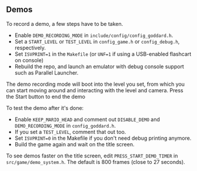 ## Demos
To record a demo, a few steps have to be taken.
- Enable `DEMO_RECORDING_MODE` in `include/config/config_goddard.h`.
- Set a `START_LEVEL` or `TEST_LEVEL` in `config_game.h` or `config_debug.h`, respectively.
- Set `ISVPRINT=1` in the `Makefile` (or `UNF=1` if using a USB-enabled flashcart on console)
- Rebuild the repo, and launch an emulator with debug console support such as Parallel Launcher.

The demo recording mode will boot into the level you set, from which you can start moving around and interacting with the level and camera. Press the Start button to end the demo

To test the demo after it's done:

- Enable `KEEP_MARIO_HEAD` and comment out `DISABLE_DEMO` and `DEMO_RECORDING_MODE` in `config_goddard.h`.
- If you set a `TEST_LEVEL`, comment that out too.
- Set `ISVPRINT=0` in the Makefile if you don't need debug printing anymore.
- Build the game again and wait on the title screen.

To see demos faster on the title screen, edit `PRESS_START_DEMO_TIMER` in `src/game/demo_system.h`. The default is 800 frames (close to 27 seconds).